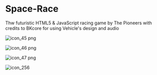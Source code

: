 # Space-Race
Thw futuristic HTML5 & JavaScript racing game by The Pioneers with credits to BKcore for using Vehicle's design and audio

![icon_45 png](https://github.com/user-attachments/assets/11e37391-c432-4036-a1d4-b6c96e4f97fe)

![icon_46 png](https://github.com/user-attachments/assets/165c9b4b-8874-45d2-8e99-b583dd5fa541)

![icon_47 png](https://github.com/user-attachments/assets/18742e84-6e6d-4014-8a05-13825911a622)

![icon_256](https://github.com/user-attachments/assets/d6282d1b-a84c-4705-8a2d-9c85bfd13b60)
